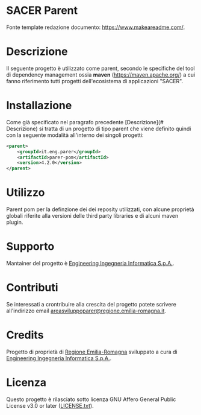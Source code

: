 # SACER Parent

Fonte template redazione documento:  https://www.makeareadme.com/.


# Descrizione

Il seguente progetto è utilizzato come parent, secondo le specifiche del tool di dependency management ossia **maven** (https://maven.apache.org/) a cui fanno riferimento tutti progetti dell'ecosistema di applicazioni "SACER".


# Installazione

Come già specificato nel paragrafo precedente [Descrizione](# Descrizione) si tratta di un progetto di tipo parent che viene definito quindi con la seguente modalità all'interno dei singoli progetti:

```xml
<parent>
    <groupId>it.eng.parer</groupId>
    <artifactId>parer-pom</artifactId>
    <version>4.2.0</version>
</parent>
```

# Utilizzo

Parent pom per la definzione dei dei reposity utilizzati, con alcune proprietà globali riferite alla versioni delle third party libraries e di alcuni maven plugin.

# Supporto

Mantainer del progetto è [Engineering Ingegneria Informatica S.p.A.](https://www.eng.it/).

# Contributi

Se interessati a crontribuire alla crescita del progetto potete scrivere all'indirizzo email <a href="mailto:areasviluppoparer@regione.emilia-romagna.it">areasviluppoparer@regione.emilia-romagna.it</a>.

# Credits

Progetto di proprietà di [Regione Emilia-Romagna](https://www.regione.emilia-romagna.it/) sviluppato a cura di [Engineering Ingegneria Informatica S.p.A.](https://www.eng.it/).

# Licenza

Questo progetto è rilasciato sotto licenza GNU Affero General Public License v3.0 or later ([LICENSE.txt](LICENSE.txt)).
